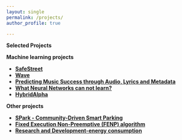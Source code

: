 ```yaml
---
layout: single
permalink: /projects/
author_profile: true

---
```


**Selected Projects**

**Machine learning projects**

- [**SafeStreet**](https://merceaotniel.github.io/safestreet/)
- [**Wave**](https://merceaotniel.github.io/wave/)
- [**Predicting Music Success through Audio, Lyrics and Metadata**](https://merceaotniel.github.io/predictingmusic/)
- [**What Neural Networks can not learn?**](https://merceaotniel.github.io/whatneuralnetworks/)
- [**HybridAlpha**](https://merceaotniel.github.io/hybridalpha/)


**Other projects**
- [**SPark - Community-Driven Smart Parking**](https://merceaotniel.github.io/spark/)
- [**Fixed Execution Non-Preemptive (FENP) algorithm**](https://merceaotniel.github.io/fixedexecution/)
- [**Research and Development-energy consumption**](https://merceaotniel.github.io/randd/)


